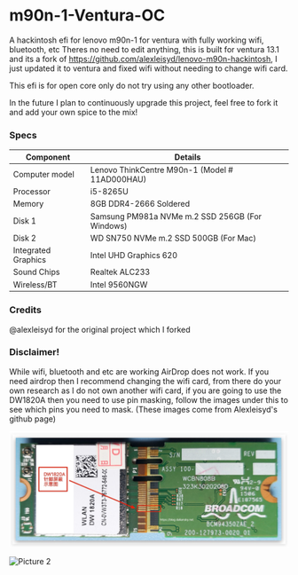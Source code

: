 # m90n-1-Ventura-OC
A hackintosh efi for lenovo m90n-1 for ventura with fully working wifi, bluetooth, etc
Theres no need to edit anything, this is built for ventura 13.1 and its a fork of https://github.com/alexleisyd/lenovo-m90n-hackintosh, I just updated it to ventura and fixed wifi without needing to change wifi card.

This efi is for open core only do not try using any other bootloader.

In the future I plan to continuously upgrade this project, feel free to fork it and add your own spice to the mix!

### Specs

| Component           | Details                                                   |
| ------------------- | --------------------------------------------------------- |
| Computer model      | Lenovo ThinkCentre M90n-1 (Model # 11AD000HAU)            |
| Processor           | i5-8265U                                                  |
| Memory              | 8GB DDR4-2666 Soldered                                    |
| Disk 1              | Samsung PM981a NVMe m.2 SSD 256GB (For Windows)           |
| Disk 2              | WD SN750 NVMe m.2 SSD 500GB (For Mac)                     |
| Integrated Graphics | Intel UHD Graphics 620                                    |
| Sound Chips         | Realtek ALC233                                            |
| Wireless/BT         | Intel 9560NGW                                             |

### Credits

@alexleisyd for the original project which I forked

### Disclaimer!

While wifi, bluetooth and etc are working AirDrop does not work. If you need airdrop then I recommend changing the wifi card, from there do your own research as I do not own another wifi card, if you are going to use the DW1820A then you need to use pin masking, follow the images under this to see which pins you need to mask. (These images come from Alexleisyd's github page)

![Picture 1](pinmasking1.jpeg)

![Picture 2](https://raw.githubusercontent.com/alexleisyd/lenovo-m90n-hackintosh/master/DW1820A_pins_masking2.png)
